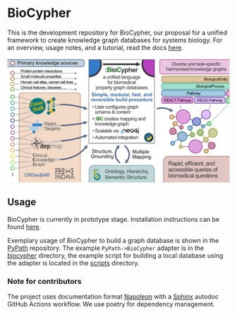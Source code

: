 # BioCypher

This is the development repository for BioCypher, our proposal for a unified
framework to create knowledge graph databases for systems biology. For an
overview, usage notes, and a tutorial, read the docs
[here](https://saezlab.github.io/BioCypher/).

![BioCypher](fig_1_draft.png)

## Usage

BioCypher is currently in prototype stage. Installation instructions can be
found [here](https://saezlab.github.io/BioCypher/installation.html).

Exemplary usage of BioCypher to build a graph database is shown in the
[PyPath](https://github.com/saezlab/pypath) repository. The example
`PyPath->BioCypher` adapter is in the
[biocypher](https://github.com/saezlab/pypath/tree/master/pypath/biocypher)
directory, the example script for building a local database using the adapter
is located in the
[scripts](https://github.com/saezlab/pypath/blob/master/scripts/) directory.

### Note for contributors

The project uses documentation format [Napoleon](
https://sphinxcontrib-napoleon.readthedocs.io/en/latest/example_google.html
) with a [Sphinx](https://www.sphinx-doc.org/en/master/) autodoc GitHub
Actions workflow. We use poetry for dependency management.

